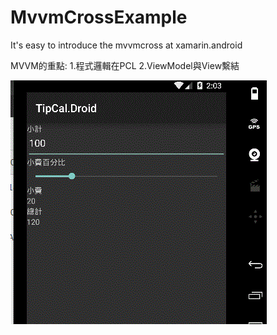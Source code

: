 # MvvmCrossExample


It's easy to introduce the mvvmcross at xamarin.android 

MVVM的重點:
 1.程式邏輯在PCL
 2.ViewModel與View繫結

![alt tag](https://github.com/eggeggss/MvvmCrossExample/blob/master/mvvmcross.gif)





